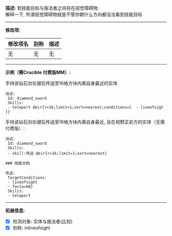 **描述:** 若技能目标与施法者之间存在视觉障碍物.  
解释一下, 所谓视觉障碍物就是不管你朝什么方向都没法看到技能目标  

---

**修改项:**

| 修改项名  | 别称           | 描述                      |
| --------- | -------------- | ------------------------- |
| 无 | 无 | 无 |

---

**示例（需Crucible 付费版MM）:**

手持该钻石剑左键后传送至16格方块内离自身最近的实体
```
测试:
 Id: diamond_sword
 Skills:
 - teleport @eir{r=16;limit=1;sort=nearest;conditions=[  - lineofsigt ]}
```
手持该钻石剑左键后传送至16格方块内离自身最近, 且在视野正前方的实体（无需付费版）:
```
测试:
 Id: diamond_sword
 Skills:
 - skill:传送 @eir{r=16;limit=1;sort=nearest}

### 技能文档

传送:
 TargetConditions:
 - lineofsight
 - fov{a=60}
 Skills:
 - teleport
```

---

**拓展信息:**

- [x] 检测对象: 实体与施法者(比较)
- [x] 别称: inlineofsight